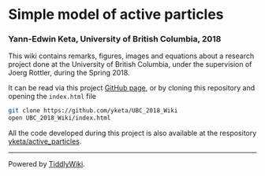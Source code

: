 # Simple model of active particles
### Yann-Edwin Keta, University of British Columbia, 2018

This wiki contains remarks, figures, images and equations about a research project done at the University of British Columbia, under the supervision of Joerg Rottler, during the Spring 2018.

It can be read via this project [GitHub page](https://yketa.github.io/UBC_2018_Wiki), or by cloning this repository and opening the `index.html` file
```bash
git clone https://github.com/yketa/UBC_2018_Wiki
open UBC_2018_Wiki/index.html
```

All the code developed during this project is also available at the respository [yketa/active_particles](https://github.com/yketa/active_particles).

---

Powered by [TiddlyWiki](https://tiddlywiki.com/static/TiddlyWiki.html).
